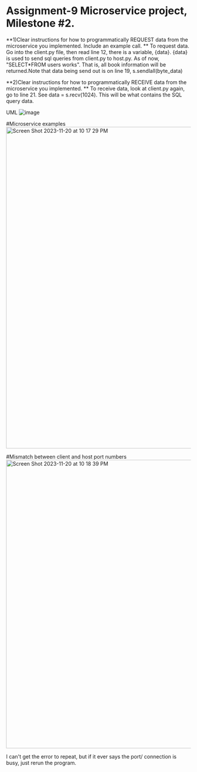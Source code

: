 # Assignment-9 Microservice project, Milestone #2.
**1)Clear instructions for how to programmatically REQUEST data from the microservice you implemented. Include an example call.
**
To request data. Go into the client.py file, then read line 12, there is a variable, {data}. {data} is used to send sql queries from client.py to host.py. As of now, "SELECT*FROM users works". 
That is, all book information will be returned.Note that data being send out is on line 19, s.sendlall(byte_data)

**2)Clear instructions for how to programmatically RECEIVE data from the microservice you implemented.
** To receive data, look at client.py again, go to line 21. See data = s.recv(1024). This will be what contains the SQL query data.

UML
![image](https://github.com/catsonmars/Assignment-9/assets/11530542/5f521eb6-dfd6-4107-bdee-8c63c2edacc5)

#Microservice examples
<img width="875" alt="Screen Shot 2023-11-20 at 10 17 29 PM" src="https://github.com/catsonmars/Assignment-9/assets/11530542/249dae76-6fb4-43f0-b427-2606d49e41f4">

#Mismatch between client and host port numbers
<img width="785" alt="Screen Shot 2023-11-20 at 10 18 39 PM" src="https://github.com/catsonmars/Assignment-9/assets/11530542/8a85c11c-5975-4edf-ab64-e75d6a4a1ef3">

I can't get the error to repeat, but if it ever says the port/ connection is busy, just rerun the program.

